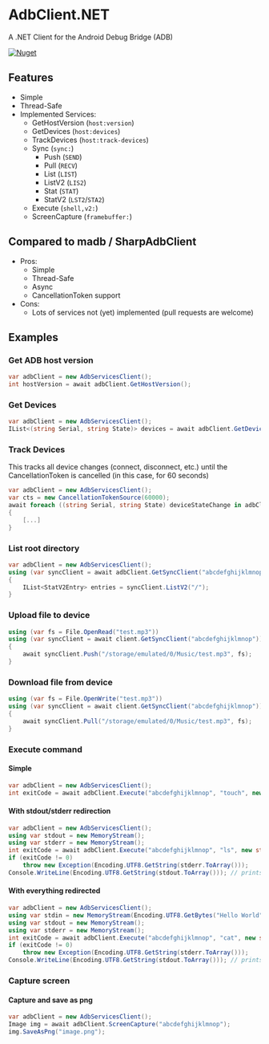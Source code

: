 # AdbClient.NET
A .NET Client for the Android Debug Bridge (ADB)

[![Nuget](https://img.shields.io/nuget/v/patagona.AdbClient)](https://www.nuget.org/packages/patagona.AdbClient/)

## Features

- Simple
- Thread-Safe
- Implemented Services:
    - GetHostVersion (`host:version`)
    - GetDevices (`host:devices`)
    - TrackDevices (`host:track-devices`)
    - Sync (`sync:`)
        - Push (`SEND`)
        - Pull (`RECV`)
        - List (`LIST`)
        - ListV2 (`LIS2`)
        - Stat (`STAT`)
        - StatV2 (`LST2`/`STA2`)
    - Execute (`shell,v2:`)
    - ScreenCapture (`framebuffer:`)

## Compared to madb / SharpAdbClient

- Pros:
    - Simple
    - Thread-Safe
    - Async
    - CancellationToken support
- Cons:
    - Lots of services not (yet) implemented (pull requests are welcome)

## Examples

### Get ADB host version
```csharp
var adbClient = new AdbServicesClient();
int hostVersion = await adbClient.GetHostVersion();
```

### Get Devices
```csharp
var adbClient = new AdbServicesClient();
IList<(string Serial, string State)> devices = await adbClient.GetDevices();
```

### Track Devices
This tracks all device changes (connect, disconnect, etc.) until the CancellationToken is cancelled (in this case, for 60 seconds)
```csharp
var adbClient = new AdbServicesClient();
var cts = new CancellationTokenSource(60000);
await foreach ((string Serial, string State) deviceStateChange in adbClient.TrackDevices(cts.Token))
{
    [...]
}
```

### List root directory
```csharp
var adbClient = new AdbServicesClient();
using (var syncClient = await adbClient.GetSyncClient("abcdefghijklmnop"))
{
    IList<StatV2Entry> entries = syncClient.ListV2("/");
}
```

### Upload file to device
```csharp
using (var fs = File.OpenRead("test.mp3"))
using (var syncClient = await client.GetSyncClient("abcdefghijklmnop"))
{
    await syncClient.Push("/storage/emulated/0/Music/test.mp3", fs);
}
```

### Download file from device
```csharp
using (var fs = File.OpenWrite("test.mp3"))
using (var syncClient = await client.GetSyncClient("abcdefghijklmnop"))
{
    await syncClient.Pull("/storage/emulated/0/Music/test.mp3", fs);
}
```

### Execute command
#### Simple
```csharp
var adbClient = new AdbServicesClient();
int exitCode = await adbClient.Execute("abcdefghijklmnop", "touch", new string[] { "/storage/emulated/0/test.txt" }, null, null, null);
```

#### With stdout/stderr redirection
```csharp
var adbClient = new AdbServicesClient();
using var stdout = new MemoryStream();
using var stderr = new MemoryStream();
int exitCode = await adbClient.Execute("abcdefghijklmnop", "ls", new string[] { "-la", "/storage/emulated/0/test.txt" }, null, stdout, stderr);
if (exitCode != 0)
    throw new Exception(Encoding.UTF8.GetString(stderr.ToArray()));
Console.WriteLine(Encoding.UTF8.GetString(stdout.ToArray())); // prints directory listing
```

#### With everything redirected
```csharp
var adbClient = new AdbServicesClient();
using var stdin = new MemoryStream(Encoding.UTF8.GetBytes("Hello World"));
using var stdout = new MemoryStream();
using var stderr = new MemoryStream();
int exitCode = await adbClient.Execute("abcdefghijklmnop", "cat", new string[] {}, stdin, stdout, stderr);
if (exitCode != 0)
    throw new Exception(Encoding.UTF8.GetString(stderr.ToArray()));
Console.WriteLine(Encoding.UTF8.GetString(stdout.ToArray())); // prints "Hello World"
```

### Capture screen
#### Capture and save as png
```csharp
var adbClient = new AdbServicesClient();
Image img = await adbClient.ScreenCapture("abcdefghijklmnop");
img.SaveAsPng("image.png");
```
